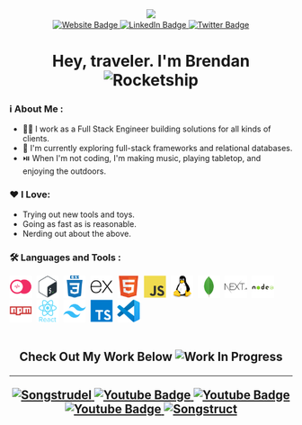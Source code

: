 <div align="center" id="header">
  <img
    src="https://media.giphy.com/media/v1.Y2lkPTc5MGI3NjExYjI5eDdoMTFxYnE4aWhxOXh2ZDMzdWFwbXB6Y3VqNW1uaHh6NmtrcCZlcD12MV9pbnRlcm5hbF9naWZfYnlfaWQmY3Q9Zw/0j2lMSW5dDCClRIhnr/giphy.gif"
    width="200"
  />
  <div id="badges">
    <a href="https://bkschatzki.dev" target="_blank">
      <img
        src="https://img.shields.io/badge/Website-red?style=for-the-badge"
        alt="Website Badge"
      />
    </a>
    <a href="https://www.linkedin.com/in/bkschatzki/" target="_blank">
      <img
        src="https://img.shields.io/badge/LinkedIn-blue?style=for-the-badge"
        alt="LinkedIn Badge"
      />
    </a>
    <a href="https://twitter.com/BKSchatzki" target="_blank">
      <img
        src="https://img.shields.io/badge/Twitter-black?style=for-the-badge"
        alt="Twitter Badge"
      />
    </a>
  </div>
  <h1>
    Hey, traveler. I'm Brendan
    <img
      src="https://media.giphy.com/media/HrRvnN7NuJy4InG4MV/giphy.gif"
      alt="Rocketship"
      width="30px"
    />
  </h1>
</div>

### ℹ️ About Me :

- 👨‍💻 I work as a Full Stack Engineer building solutions for all kinds of clients.
- 🌱 I'm currently exploring full-stack frameworks and relational databases.
- ⏯️ When I'm not coding, I'm making music, playing tabletop, and enjoying the outdoors.

### ❤️ I Love:

- Trying out new tools and toys.
- Going as fast as is reasonable.
- Nerding out about the above.

### 🛠️ Languages and Tools :

<div>
  <img src="https://github.com/devicons/devicon/blob/master/icons/appwrite/appwrite-original.svg"  title="Appwrite" alt="Appwrite" width="40" height="40"/>&nbsp;
  <img src="https://github.com/devicons/devicon/blob/master/icons/bash/bash-original.svg"  title="Bash" alt="Bash" width="40" height="40"/>&nbsp;
  <img src="https://github.com/devicons/devicon/blob/master/icons/css3/css3-plain-wordmark.svg"  title="CSS3" alt="CSS" width="40" height="40"/>&nbsp;
  <img src="https://github.com/devicons/devicon/blob/master/icons/express/express-original.svg"  title="Express" alt="Express" width="40" height="40"/>&nbsp;
  <img src="https://github.com/devicons/devicon/blob/master/icons/html5/html5-original.svg" title="HTML5" alt="HTML" width="40" height="40"/>&nbsp;
  <img src="https://github.com/devicons/devicon/blob/master/icons/javascript/javascript-original.svg" title="JavaScript" alt="JavaScript" width="40" height="40"/>&nbsp;
  <img src="https://github.com/devicons/devicon/blob/master/icons/linux/linux-original.svg" title="Linux" alt="Linux" width="40" height="40"/>&nbsp;
  <img src="https://github.com/devicons/devicon/blob/master/icons/mongodb/mongodb-original.svg" title="MongoDB" alt="MongoDB" width="40" height="40"/>&nbsp;
  <img src="https://github.com/devicons/devicon/blob/master/icons/nextjs/nextjs-original-wordmark.svg" title="NextJS" alt="NextJS" width="40" height="40"/>&nbsp;
  <img src="https://github.com/devicons/devicon/blob/master/icons/nodejs/nodejs-original-wordmark.svg" title="NodeJS" alt="NodeJS" width="40" height="40"/>&nbsp;
  <img src="https://github.com/devicons/devicon/blob/master/icons/npm/npm-original-wordmark.svg" title="NPM" alt="NPM" width="40" height="40"/>&nbsp;
  <img src="https://github.com/devicons/devicon/blob/master/icons/react/react-original-wordmark.svg" title="React" alt="React" width="40" height="40"/>&nbsp;
  <img src="https://github.com/devicons/devicon/blob/master/icons/tailwindcss/tailwindcss-plain.svg" title="TailwindCSS" alt="TailwindCSS" width="40" height="40"/>&nbsp;
  <img src="https://github.com/devicons/devicon/blob/master/icons/typescript/typescript-original.svg" title="TypeScript" alt="TypeScript" width="40" height="40"/>&nbsp;
  <img src="https://github.com/devicons/devicon/blob/master/icons/vscode/vscode-original.svg" title="VSCode" alt="VSCode" width="40" height="40"/>&nbsp;
</div>

<br>

<h2 align="center">
  Check Out My Work Below
  <img
    src="https://media.giphy.com/media/RkX2zcpO79EAf82ESl/giphy.gif"
    alt="Work In Progress"
    width="30px"
</h2>

---

<div align="center" id="projects">
  <a href="https://github.com/BKSchatzki/songstrudel" target="_blank">
    <img
      src="https://res.cloudinary.com/djqsm7sz5/image/upload/v1693945902/bks-portfolio/songstrudel_emoglr.jpg"
      alt="Songstrudel"
      width="300"
    />
  </a>
  <a href="https://github.com/BKSchatzki/bk-chat" target="_blank">
    <img
      src="https://res.cloudinary.com/djqsm7sz5/image/upload/v1691468692/bks-portfolio/bk-chat_fleaqo.jpg"
      alt="Youtube Badge"
      width="300"
    />
  </a>
  <a href="https://github.com/BKSchatzki/cflatrun-landingpage" target="_blank">
    <img
      src="https://res.cloudinary.com/djqsm7sz5/image/upload/v1691468692/bks-portfolio/cflatrun-landingpage_qol3oj.jpg"
      alt="Youtube Badge"
      width="300"
    />
  </a>
  <a href="https://github.com/BKSchatzki/nbs-portfolio" target="_blank">
    <img
      src="https://res.cloudinary.com/djqsm7sz5/image/upload/v1691468692/bks-portfolio/nick-b-schatzki_i9v5yx.jpg"
      alt="Youtube Badge"
      width="300"
    />
  </a>
  <a href="https://github.com/BKSchatzki/songstruct" target="_blank">
    <img
      src="https://res.cloudinary.com/djqsm7sz5/image/upload/v1691468692/bks-portfolio/songstruct_z756ky.jpg"
      alt="Songstruct"
      width="300"
    />
  </a>
</div>
